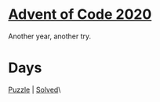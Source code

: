 # [Advent of Code 2020](https://adventofcode.com/2020/about)

Another year, another try.

# Days

[Puzzle](https://adventofcode.com/2020/day/1) | [Solved](day1/puzzle.py)\
